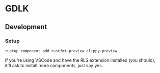 # GDLK

## Development

### Setup

```
rustup component add rustfmt-preview clippy-preview
```

If you're using VSCode and have the RLS extension installed (you should), it'll ask to install more components, just say yes.
